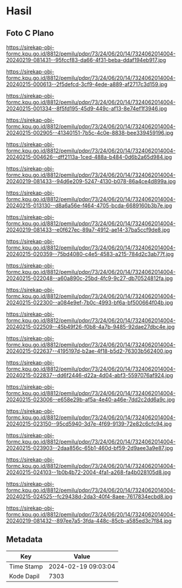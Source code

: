 # Hasil

## Foto C Plano

https://sirekap-obj-formc.kpu.go.id/8812/pemilu/pdpr/73/24/06/20/14/7324062014004-20240219-081431--95fccf83-da66-4f31-beba-ddaf194eb917.jpg

https://sirekap-obj-formc.kpu.go.id/8812/pemilu/pdpr/73/24/06/20/14/7324062014004-20240215-000613--2f5defcd-3cf9-4ede-a889-af2717c3d159.jpg

https://sirekap-obj-formc.kpu.go.id/8812/pemilu/pdpr/73/24/06/20/14/7324062014004-20240215-001334--8f5fd195-45d9-449c-af13-8e74ef1f3946.jpg

https://sirekap-obj-formc.kpu.go.id/8812/pemilu/pdpr/73/24/06/20/14/7324062014004-20240215-002905--41340151-7b5c-4c0e-8838-bee339459196.jpg

https://sirekap-obj-formc.kpu.go.id/8812/pemilu/pdpr/73/24/06/20/14/7324062014004-20240215-004626--dff2113a-1ced-488a-b484-0d6b2a65d984.jpg

https://sirekap-obj-formc.kpu.go.id/8812/pemilu/pdpr/73/24/06/20/14/7324062014004-20240219-081433--94d6e209-5247-4130-b078-86a4ce4d899a.jpg

https://sirekap-obj-formc.kpu.go.id/8812/pemilu/pdpr/73/24/06/20/14/7324062014004-20240215-013130--d8a6a56e-f464-4705-bcda-6689160b3b7e.jpg

https://sirekap-obj-formc.kpu.go.id/8812/pemilu/pdpr/73/24/06/20/14/7324062014004-20240219-081433--e0f627ec-89a7-4912-ae14-37ba5ccf9de8.jpg

https://sirekap-obj-formc.kpu.go.id/8812/pemilu/pdpr/73/24/06/20/14/7324062014004-20240215-020359--75bd4080-c4e5-4583-a215-784d2c3ab77f.jpg

https://sirekap-obj-formc.kpu.go.id/8812/pemilu/pdpr/73/24/06/20/14/7324062014004-20240215-022048--a60a890c-25bd-4fc9-9c27-db70524812fa.jpg

https://sirekap-obj-formc.kpu.go.id/8812/pemilu/pdpr/73/24/06/20/14/7324062014004-20240215-022300--a084e9ef-7b0c-4993-bf6a-bf500664f04b.jpg

https://sirekap-obj-formc.kpu.go.id/8812/pemilu/pdpr/73/24/06/20/14/7324062014004-20240215-022509--45b49f26-f0b8-4a7b-9485-92dae27dbc4e.jpg

https://sirekap-obj-formc.kpu.go.id/8812/pemilu/pdpr/73/24/06/20/14/7324062014004-20240215-022637--4195197d-b2ae-4f18-b5d2-76303b562400.jpg

https://sirekap-obj-formc.kpu.go.id/8812/pemilu/pdpr/73/24/06/20/14/7324062014004-20240215-022837--dd6f2446-d22a-4d04-abf3-5597076af924.jpg

https://sirekap-obj-formc.kpu.go.id/8812/pemilu/pdpr/73/24/06/20/14/7324062014004-20240215-023006--e658e29b-af5a-4e40-a46e-7dd2c2dd6a9c.jpg

https://sirekap-obj-formc.kpu.go.id/8812/pemilu/pdpr/73/24/06/20/14/7324062014004-20240215-023150--95cd5940-3d7e-4f69-9139-72e82c6cfc94.jpg

https://sirekap-obj-formc.kpu.go.id/8812/pemilu/pdpr/73/24/06/20/14/7324062014004-20240215-023903--2daa856c-65b1-460d-bf59-2d9aee3a9e87.jpg

https://sirekap-obj-formc.kpu.go.id/8812/pemilu/pdpr/73/24/06/20/14/7324062014004-20240215-024103--1b0b4b72-2004-4fa1-a268-fa4b028105d8.jpg

https://sirekap-obj-formc.kpu.go.id/8812/pemilu/pdpr/73/24/06/20/14/7324062014004-20240215-024525--fc29438d-2da3-40f4-8aee-7617834ecbd8.jpg

https://sirekap-obj-formc.kpu.go.id/8812/pemilu/pdpr/73/24/06/20/14/7324062014004-20240219-081432--897ee7a5-3fda-448c-85cb-a585ed3c7f84.jpg


## Metadata

| Key        | Value               |
| ---------- | ------------------- |
| Time Stamp | 2024-02-19 09:03:04 |
| Kode Dapil | 7303                |



